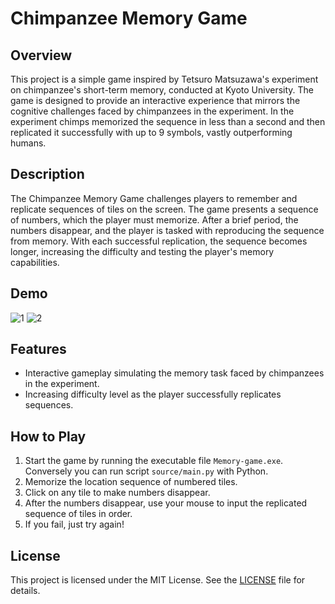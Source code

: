 # Chimpanzee Memory Game

## Overview

This project is a simple game inspired by Tetsuro Matsuzawa's experiment on chimpanzee's short-term memory, conducted at Kyoto University. The game is designed to provide an interactive experience that mirrors the cognitive challenges faced by chimpanzees in the experiment. In the experiment chimps memorized the sequence in less than a second and then replicated it successfully with up to 9 symbols, vastly outperforming humans.

## Description

The Chimpanzee Memory Game challenges players to remember and replicate sequences of tiles on the screen. The game presents a sequence of numbers, which the player must memorize. After a brief period, the numbers disappear, and the player is tasked with reproducing the sequence from memory. With each successful replication, the sequence becomes longer, increasing the difficulty and testing the player's memory capabilities.

## Demo
![1](https://github.com/bananiwo/Game-of-Life/assets/70852391/64edcfec-e796-4fa3-986c-94393ac123d7) ![2](https://github.com/bananiwo/Game-of-Life/assets/70852391/225580c5-8671-4393-b6e4-351601558035)



## Features

- Interactive gameplay simulating the memory task faced by chimpanzees in the experiment.
- Increasing difficulty level as the player successfully replicates sequences.

## How to Play

1. Start the game by running the executable file `Memory-game.exe`. Conversely you can run script `source/main.py` with Python.
2. Memorize the location sequence of numbered tiles.
3. Click on any tile to make numbers disappear.
4. After the numbers disappear, use your mouse to input the replicated sequence of tiles in order.
5. If you fail, just try again!

## License

This project is licensed under the MIT License. See the [LICENSE](LICENSE) file for details.
